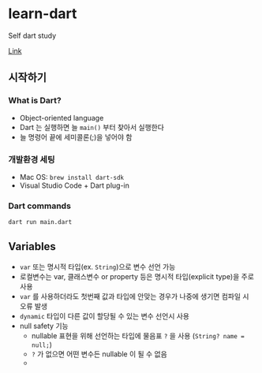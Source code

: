 # learn-dart

Self dart study

[Link](https://nomadcoders.co/dart-for-beginners)

## 시작하기

### What is Dart?

- Object-oriented language
- Dart 는 실행하면 늘 `main()` 부터 찾아서 실행한다
- 늘 명령어 끝에 세미콜론(;)을 넣어야 함

### 개발환경 세팅

- Mac OS: `brew install dart-sdk`
- Visual Studio Code + Dart plug-in

### Dart commands

```bash
dart run main.dart
```

## Variables

- `var` 또는 명시적 타입(ex. `String`)으로 변수 선언 가능
- 로컬변수는 var, 클래스변수 or property 등은 명시적 타입(explicit type)을 주로 사용
- `var` 를 사용하더라도 첫번째 값과 타입에 안맞는 경우가 나중에 생기면 컴파일 시 오류 발생
- `dynamic` 타입이 다른 값이 할당될 수 있는 변수 선언시 사용
- null safety 기능
  - nullable 표현을 위해 선언하는 타입에 물음표 `?` 을 사용 (`String? name = null;`)
  - `?` 가 없으면 어떤 변수든 nullable 이 될 수 없음
  -
